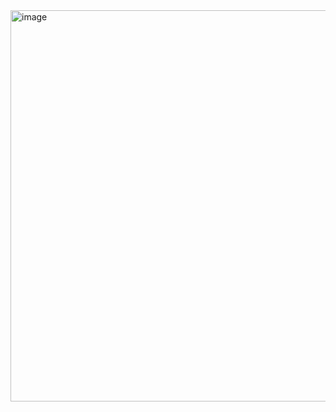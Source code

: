 <img width="575" height="626" alt="image" src="https://github.com/user-attachments/assets/5112383d-3f33-4b96-a54e-12669defe6d8" />
